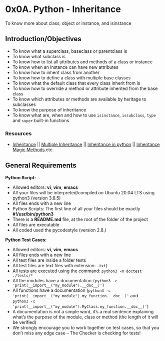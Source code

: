 # 0x0A. Python - Inheritance
To know more about class, object or instance, and isinstance
## Introduction/Objectives
* To know what a superclass, baseclass or parentclass is
* To know what subclass is
* To know how to list all attributes and methods of a class or instance
* To know when an instance can have new attributes
* To know how to inherit class from another
* To know how to define a class with multiple base classes
* To know what the default class that every class inherit from is
* To know how to override a method or attribute inherited from the base class
* To know which attributes or methods are available by heritage to subclasses
* To know the purpose of inheritance
* To know what are, when and how to use ``isinstance``, ``issubclass``, ``type`` and ``super`` built-in functions

### Resources
* [Inheritance](https://docs.python.org/3/tutorial/classes.html#inheritance) || [Multiple Inheritance](https://docs.python.org/3/tutorial/classes.html#multiple-inheritance) || [Inheritance in python](https://www.packt.com/inheritance-python/) || [Inheritance Magic Methods ](https://www.youtube.com/watch?v=d8kCdLCi6Lk) etc.

## General Requirements
**Python Script:**
* Allowed editors: **vi**, **vim**, **emacs**
* All your files will be interpreted/compiled on Ubuntu 20.04 LTS using python3 (version 3.8.5)
* All files ends with a new line
* Python Scripts: The first line of all your files should be exactly **#!/usr/bin/python3**
* There is a **README.md** file, at the root of the folder of the project
* All files are executable
* All coded used the pycodestyle (version 2.8.*)*

**Python Test Cases:**
* Allowed editors: **vi**, **vim**, **emacs**
* All files ends with a new line
* All test files are inside a folder tests
* All test files are text files with extension: ``.txt``)
* All tests are executed using the command: ``python3 -m doctest ./tests/*``
* All the modules have a documentation ``(python3 -c 'print(__import__("my_module").__doc__)')``
* All functions have a documentation (``python3 -c 'print(__import__("my_module").my_function.__doc__)'`` and <br> ``python3 -c 'print(__import__("my_module").MyClass.my_function.__doc__)'``)
* A documentation is not a simple word, it’s a real sentence explaining what’s the purpose of the module, class or method (the length of it will be verified)
* We strongly encourage you to work together on test cases, so that you don’t miss any edge case – The Checker is checking for tests!
